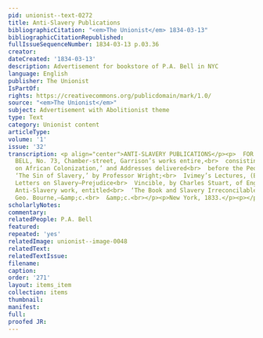 ```yaml
---
pid: unionist--text-0272
title: Anti-Slavery Publications
bibliographicCitation: "<em>The Unionist</em> 1834-03-13"
bibliographicCitationRepublished: 
fullIssueSequenceNumber: 1834-03-13 p.03.36
creator: 
dateCreated: '1834-03-13'
description: Advertisement for bookstore of P.A. Bell in NYC
language: English
publisher: The Unionist
IsPartOf: 
rights: https://creativecommons.org/publicdomain/mark/1.0/
source: "<em>The Unionist</em>"
subject: Advertisement with Abolitionist theme
type: Text
category: Unionist content
articleType: 
volume: '1'
issue: '32'
transcription: <p align="center">ANTI-SLAVERY PUBLICATIONS</p><p>  FOR sale by P.A.
  BELL, No. 73, Chamber-street, Garrison’s works entire,<br>  consisting of ‘Thoughts
  on African Colonization,’ and Addresses delivered<br>  before the People of Color.
  ‘The Sin of Slavery,’ by Professor Wright;<br>  Ivimey’s Lectures, (English edition)—Paxton’s
  Letters on Slavery—Prejudice<br>  Vincible, by Charles Stuart, of England—A scarce
  Anti-Slavery work, entitled<br>  ‘The Book and Slavery Irreconcilable,’ by the Rev.
  Geo. Bourne,—&amp;c.<br>  &amp;c.<br></p><p>New York, 1833.</p><p></p>
scholarlyNotes: 
commentary: 
relatedPeople: P.A. Bell
featured: 
repeated: 'yes'
relatedImage: unionist--image-0048
relatedText: 
relatedTextIssue: 
filename: 
caption: 
order: '271'
layout: items_item
collection: items
thumbnail: 
manifest: 
full: 
proofed JR: 
---
```

